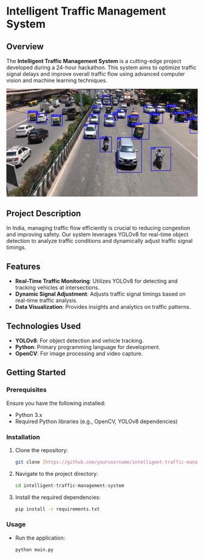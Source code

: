# Intelligent Traffic Management System

## Overview

The **Intelligent Traffic Management System** is a cutting-edge project developed during a 24-hour hackathon. This system aims to optimize traffic signal delays and improve overall traffic flow using advanced computer vision and machine learning techniques.

<img src="/images/hero-image.jpg">

## Project Description

In India, managing traffic flow efficiently is crucial to reducing congestion and improving safety. Our system leverages YOLOv8 for real-time object detection to analyze traffic conditions and dynamically adjust traffic signal timings.

## Features

- **Real-Time Traffic Monitoring**: Utilizes YOLOv8 for detecting and tracking vehicles at intersections.
- **Dynamic Signal Adjustment**: Adjusts traffic signal timings based on real-time traffic analysis.
- **Data Visualization**: Provides insights and analytics on traffic patterns.

## Technologies Used

- **YOLOv8**: For object detection and vehicle tracking.
- **Python**: Primary programming language for development.
- **OpenCV**: For image processing and video capture.

## Getting Started

### Prerequisites

Ensure you have the following installed:

- Python 3.x
- Required Python libraries (e.g., OpenCV, YOLOv8 dependencies)

### Installation

1. Clone the repository:

   ```bash
   git clone [https://github.com/yourusername/intelligent-traffic-management-system.git](https://github.com/jujhar-18/traffic-management-ml.git)
   ```

2. Navigate to the project directory:

   ```bash
   cd intelligent-traffic-management-system
   ```

3. Install the required dependencies:

   ```bash
   pip install -r requirements.txt
   ```

### Usage

- Run the application:

   ```bash
   python main.py
   ```
